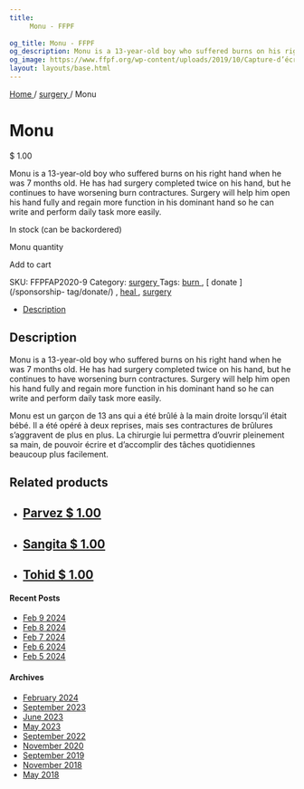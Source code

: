 ```yaml
---
title: 
     Monu - FFPF
    
og_title: Monu - FFPF
og_description: Monu is a 13-year-old boy who suffered burns on his right hand when he was 7 months old. He has had surgery completed twice on his hand, but he continues to have worsening burn contractures. Surgery will help him open his hand fully and regain more function in his dominant hand so he can write and perform daily task more easily.
og_image: https://www.ffpf.org/wp-content/uploads/2019/10/Capture-d’écran-2019-10-17-à-19.38.53.png
layout: layouts/base.html
---
```



[ Home ](/get-involved) / [ surgery ](/sponsorship-category/surgery/) /
Monu

[ ](/wp-content/uploads/2019/10/Capture-d’écran-2019-10-17-à-19.38.53.png)

#  Monu

$  1.00

Monu is a 13-year-old boy who suffered burns on his right hand when he was 7
months old. He has had surgery completed twice on his hand, but he continues
to have worsening burn contractures. Surgery will help him open his hand fully
and regain more function in his dominant hand so he can write and perform
daily task more easily.

In stock (can be backordered)

Monu quantity

Add to cart

SKU:  FFPFAP2020-9  Category: [ surgery ](/sponsorship-category/surgery/)
Tags: [ burn ](/sponsorship-tag/burn/) , [ donate ](/sponsorship-
tag/donate/) , [ heal ](/sponsorship-tag/heal/) , [ surgery
](/sponsorship-tag/surgery/)

  * [ Description ](/fr)

##  Description

Monu is a 13-year-old boy who suffered burns on his right hand when he was 7
months old. He has had surgery completed twice on his hand, but he continues
to have worsening burn contractures. Surgery will help him open his hand fully
and regain more function in his dominant hand so he can write and perform
daily task more easily.

Monu est un garçon de 13 ans qui a été brûlé à la main droite lorsqu’il était
bébé. Il a été opéré à deux reprises, mais ses contractures de brûlures
s’aggravent de plus en plus. La chirurgie lui permettra d’ouvrir pleinement sa
main,  de pouvoir écrire et d’accomplir des tâches quotidiennes beaucoup plus
facilement.

##  Related products

  * ## [ Parvez  $  1.00  ]( )
  * ## [ Sangita  $  1.00  ]( )
  * ## [ Tohid  $  1.00  ]( )

####  Recent Posts

  * [ Feb 9 2024 ]( /article/2024/02/09/feb-9-2024/)
  * [ Feb 8 2024 ]( /article/2024/02/08/feb-8-2024/)
  * [ Feb 7 2024 ]( /article/2024/02/07/feb-7-2024/)
  * [ Feb 6 2024 ]( /article/2024/02/06/feb-6-2024/)
  * [ Feb 5 2024 ]( /article/2024/02/05/feb-5-2024/)

####  Archives

  * [ February 2024 ]( /article/2024/02/)
  * [ September 2023 ]( /article/2023/09/)
  * [ June 2023 ]( /article/2023/06/)
  * [ May 2023 ]( /article/2023/05/)
  * [ September 2022 ]( /article/2022/09/)
  * [ November 2020 ]( /article/2020/11/)
  * [ September 2019 ]( /article/2019/09/)
  * [ November 2018 ]( /article/2018/11/)
  * [ May 2018 ]( /article/2018/05/)



